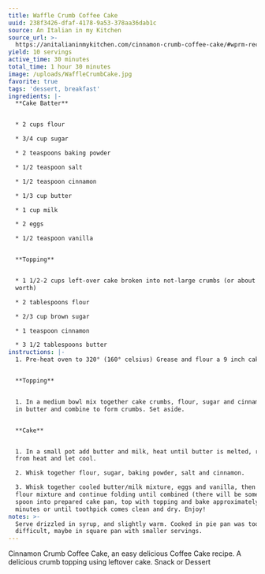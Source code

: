 ```yaml
---
title: Waffle Crumb Coffee Cake
uuid: 238f3426-dfaf-4178-9a53-378aa36dab1c
source: An Italian in my Kitchen
source_url: >-
  https://anitalianinmykitchen.com/cinnamon-crumb-coffee-cake/#wprm-recipe-container-14671
yield: 10 servings
active_time: 30 minutes
total_time: 1 hour 30 minutes
image: /uploads/WaffleCrumbCake.jpg
favorite: true
tags: 'dessert, breakfast'
ingredients: |-
  **Cake Batter**


  * 2 cups flour

  * 3/4 cup sugar

  * 2 teaspoons baking powder

  * 1/2 teaspoon salt

  * 1/2 teaspoon cinnamon

  * 1/3 cup butter

  * 1 cup milk

  * 2 eggs

  * 1/2 teaspoon vanilla


  **Topping**


  * 1 1/2-2 cups left-over cake broken into not-large crumbs (or about 4 waffles
  worth)

  * 2 tablespoons flour

  * 2/3 cup brown sugar

  * 1 teaspoon cinnamon

  * 3 1/2 tablespoons butter
instructions: |-
  1. Pre-heat oven to 320° (160° celsius) Grease and flour a 9 inch cake pan.


  **Topping**


  1. In a medium bowl mix together cake crumbs, flour, sugar and cinnamon, cut
  in butter and combine to form crumbs. Set aside.


  **Cake**


  1. In a small pot add butter and milk, heat until butter is melted, remove
  from heat and let cool.

  2. Whisk together flour, sugar, baking powder, salt and cinnamon.

  3. Whisk together cooled butter/milk mixture, eggs and vanilla, then fold into
  flour mixture and continue folding until combined (there will be some lumps),
  spoon into prepared cake pan, top with topping and bake approximately 40-60
  minutes or until toothpick comes clean and dry. Enjoy!
notes: >-
  Serve drizzled in syrup, and slightly warm. Cooked in pie pan was too
  difficult, maybe in square pan with smaller servings.
---
```

Cinnamon Crumb Coffee Cake, an easy delicious Coffee Cake recipe. A delicious crumb topping using leftover cake. Snack or Dessert
